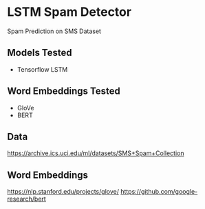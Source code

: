 # LSTM Spam Detector
Spam Prediction on SMS Dataset

## Models Tested
- Tensorflow LSTM

## Word Embeddings Tested
- GloVe
- BERT


## Data
https://archive.ics.uci.edu/ml/datasets/SMS+Spam+Collection

## Word Embeddings
https://nlp.stanford.edu/projects/glove/
https://github.com/google-research/bert
